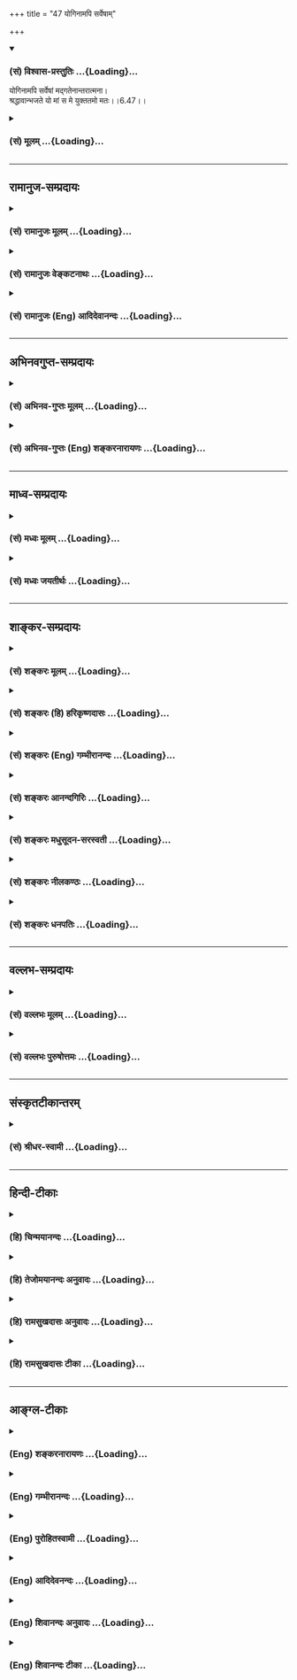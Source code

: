 +++
title = "47 योगिनामपि सर्वेषाम्"

+++
<div class="js_include" newlevelforh1="3" title="(सं) विश्वास-प्रस्तुतिः" unfilled url="/purANam/mahAbhAratam/06-bhIShma-parva/02-bhagavad-gItA-parva/saMskRtam/vishvAsa-prastutiH/06_Atma-saMyama-yogaH_a/47_yoginAmapi_sarveS.md">
<details open><summary><h3>(सं) विश्वास-प्रस्तुतिः ...{Loading}...</h3></summary>

योगिनामपि सर्वेषां मद्गतेनान्तरात्मना।  
श्रद्धावान्भजते यो मां स मे युक्ततमो मतः।।6.47।।
</details>
</div>
<div class="js_include collapsed" newlevelforh1="3" title="(सं) मूलम्" unfilled url="/purANam/mahAbhAratam/06-bhIShma-parva/02-bhagavad-gItA-parva/saMskRtam/mUlam/06_Atma-saMyama-yogaH_a/47_yoginAmapi_sarveS.md">
<details><summary><h3>(सं) मूलम् ...{Loading}...</h3></summary>

योगिनामपि सर्वेषां मद्गतेनान्तरात्मना।  
श्रद्धावान्भजते यो मां स मे युक्ततमो मतः।।6.47।।
</details>
</div>


_________________
## रामानुज-सम्प्रदायः
<div class="js_include collapsed" newlevelforh1="3" title="(सं) रामानुजः मूलम्" unfilled url="/purANam/mahAbhAratam/06-bhIShma-parva/02-bhagavad-gItA-parva/saMskRtam/rAmAnujaH/mUlam/06_Atma-saMyama-yogaH_a/47_yoginAmapi_sarveS.md">
<details><summary><h3>(सं) रामानुजः मूलम् ...{Loading}...</h3></summary>

।।6.47।। **योगिनाम्** इति पञ्चम्यर्थे षष्ठी। सर्वभूतस्थम् इत्यादिना
चतुर्विधायोगिनः प्रतिपादिताः तेषुअनन्तर्गतत्वाद् वक्ष्यमाणस्य योगिनः न
निर्धारणे षष्ठी संभवति।**अपि सर्वेषाम्** इति सर्वशब्दनिर्दिष्टाः
तपस्विप्रभृतयः तत्र अपि उक्तेन न्यायेन पञ्चम्यर्थो ग्रहीतव्यः योगिभ्यः
अपि सर्वेभ्यो वक्ष्यमाणो योगी युक्ततमः तदपेक्षया अवरत्वे
तपस्विप्रभृतीनां योगिनां च न कश्चिद् विशेष इत्यर्थः। मेर्वपेक्षया
सर्षपाणाम् इव यद्यपि सर्षपेषु अन्योन्यन्यूनाधिकभावो विद्यते तथापि
मेर्वपेक्षया अवरत्वनिर्देशः समानः। मत्प्रियत्वातिरेकेण
अनन्यसाधारणस्वभावतया **मद्गतेन अन्तरात्मना** मनसा
बाह्याभ्यन्तरसकलवृत्तिविशेषाश्रयभूतं मनो हि अन्तरात्मा
अत्यर्थमत्प्रियत्वेन मया विना स्वधारणालाभात् मद्गतेन मनसा
**श्रद्धावान्** अत्यर्थमत्प्रियत्वेन
क्षणमात्रवियोगासहतयामप्राप्तिप्रवृत्तौ त्वरावान् **यो मां भजतेमां
विचित्रानन्तभोग्यभोक्तृवर्गभोगोपकरणभोगस्थानपरिपूर्णनिखिलजगदुदयविभवलयलीलम्
अस्पृष्टाशेषदोषानवधिकातिशयज्ञानबलैश्वर्यवीर्यशक्तितेजःप्रभृत्यसंख्येयकल्याणगुणगणनिधिं
स्वाभिमतानुरूपैकरूपाचिन्त्यदिव्याद्भुतनित्यनिरवद्यनिरतिशयौज्ज्वल्यसौन्दर्यसौगन्ध्यसौकुमार्यलावण्ययौवनाद्यनन्तगुण
निधिदिव्यरूपं वाङ्मनसापरिच्छेद्यस्वरूपस्वभावम्
अपारकारुण्यसौशील्यवात्सल्यौदार्यैश्वर्यमहोदधिम्
अनालोचितविशेषाशेषलोकशरण्यं प्रणतार्तिहरम् आश्रितवात्सल्यैकजलधिम्
अखिलमनुजनयनविषयतां गतम् अजहत्स्वस्वभावं वसुदेवगृहे अवतीर्णम्
अनवधिकातिशयतेजसा निखिलं जगद् भासयन्तम् आत्मकान्त्या विश्वम् आप्यायन्तं
भजते सेवते उपासते इत्यर्थः।** स मे युक्ततमो मतः **स सर्वेभ्यः श्रेष्ठतम
इति सर्वं सर्वदा यथावस्थितं स्वत एव साक्षात्कुर्वन् अहं मन्ये।**

</details>
</div>
<div class="js_include collapsed" newlevelforh1="3" title="(सं) रामानुजः वेङ्कटनाथः" unfilled url="/purANam/mahAbhAratam/06-bhIShma-parva/02-bhagavad-gItA-parva/saMskRtam/rAmAnujaH/venkaTanAthaH/06_Atma-saMyama-yogaH_a/47_yoginAmapi_sarveS.md">
<details><summary><h3>(सं) रामानुजः वेङ्कटनाथः ...{Loading}...</h3></summary>

  
  
।।6.47।। एवं सर्वस्मादाधिक्ये जीवात्मयोगिनः प्रतिपादिते ततः परमपुरुषार्थो
नास्तीति श्रोता चरितार्थबुद्धिः स्यादिति शङ्कमानो भूमविद्यायामिव स्वयमेव
ततोऽप्यतिशयितपुरुषार्थसाधकं तदङ्गिनः स्वविषयभक्तियोगं मध्यमषट्केन
प्रतिपादयितुं स्वयमेव प्रस्तौतीत्याह तदेवमिति। उक्तैः
प्रमाणतकरुपपादितप्रकारेणेत्यर्थः। सङ्गत्यर्थं प्रथमषट्कस्य
मध्यमषट्कशेषत्वमाह परविद्याङ्गभूतमिति। तत्र प्रमाणद्योतनं
प्रजापतिवाक्योदितमिति। प्रागेवेदं प्रपञ्चितम्। एतेन
परिशुद्धप्रत्यगात्मदर्शनमात्रस्य परमयोगत्वादिकं
वदन्तोऽन्तिमयुगवेदान्तिप्रभृतयो निरस्ताः। परविद्यां परां विद्यामित्यर्थः।
अथ परा यया तदक्षरमधिगम्यते मुं.उ.1।1।5 इत्यादिवत्। यद्वा परमात्मनो
विद्यामित्यर्थः। प्रस्तौति प्रस्तावमात्रमिदं प्रपञ्चो ह्यनन्तरं
भविष्यतीति भावः।  
  
तपस्विभ्योऽधिकः 6।46 इत्यादिप्रकरणादत्रापियोगिभ्यः इत्यर्थोऽभिप्रेत इति
मन्वान आह योगिनामिति। पञ्चम्यर्थे षष्ठीति सम्बन्धसामान्यषष्ठ्याः
सम्बन्धविशेषे विवक्षावशात्पर्यवसानमिति भावः। नन्वेवं किमर्थं
परिक्लिश्यते निर्धारणे षष्ठ्यत्र सम्भवति। तथाहि प्रागुक्तेषु चतुर्षु
योगेषुसर्वभूतस्थितं यो मां भजत्येकत्वमास्थितः 6।31 इति योगी कश्चिदुक्तः
अत्रापिश्रद्धावान् भजते यो माम् इति स एव प्रत्यभिज्ञायते
अतस्तन्निर्धारणेनयुक्ततमः इति प्रशंसाऽत्र क्रियते। युक्ततमः इत्यत्र
प्रत्ययश्च निर्धारणार्थत्वसूचकः तस्मान्नासौ पञ्चम्यर्थे षष्ठीति तत्राह
सर्वभूतस्थमिति। एतेन पूर्वश्लोकेयोगी इत्येकवचननिर्देशेऽप्यत्र बहुवचनेन
नानुवादस्य विषयोऽपि दर्शितः ततः किमित्यत्राह तेष्विति। अयमभिप्रायः
परमात्मोपासको हि योगी मध्यमषट्केन वक्ष्यते तस्य च प्रस्तावोऽत्र क्रियते
नचासौ प्रागुक्तःसर्वभूतस्थितं यो माम् 6।31 इत्यादेश्च
साम्यानुसन्धानविषयत्वं प्रागेव प्रतिपादितं ततो न तस्यात्र प्रत्यभिज्ञा
किञ्चआत्मौपम्येन 6।32 इति श्लोकेसर्वभूतस्थितम् इत्याद्युक्तयोगिनोऽपि
परतरो योगी प्रागुक्तः ततश्चसर्वभूतस्थितम् इत्यादिनोक्तयोगिनोऽत्र
सर्वस्मादाधिक्यप्रतिपादने पूर्वेण विरोधः स्यात् अतोऽस्य
योगिनस्तेष्वन्यतमत्वायोगान्न निर्धारणे षष्ठीयम्
तदिदमुक्तंतेष्वनन्तर्गतत्वादिति। ननु पूर्वोक्तान्वक्ष्यमाणं च योगिनं
सामान्येन संगृह्य तेष्वन्यतमस्य वक्ष्यमाणस्य निर्धारणं किं न स्यात् मैवं
प्रतिपन्नेषु केषुचित्प्रतिपन्न एव हि कश्चिन्निर्धार्यः
अन्यथाऽतिशयविधानार्थमनुवादायोगात्। नच वक्ष्यमाणो योगीश्रोतुरर्जुनस्य इतः
पूर्वं प्रतिपन्नः इदमपिवक्ष्यमाणस्येतिपदेन सूचितम्। अतः प्रागुक्तेभ्यो
योगिभ्योऽधिकस्य वक्ष्यमाणस्य योगिनः प्रस्ताव एवायं भवितुमर्हति ततश्च
पञ्चम्यर्थत्वे विवक्षणीये न निर्धारणे षष्ठी सम्भवतीतियोगिनामपि सर्वेषाम्
इति सामानाधिकरण्येन योजनायामपिशब्दस्य मन्दप्रयोजनत्वं स्यात् योगिनां हि
प्रशंसा तदा सूचिता स्यात् सा च प्रागेव प्रतिपन्नत्वादत्र न सूचनमपेक्षते।
समुद्रादपि विपुलोऽयमित्यादिव्यवहारेष्विव विपरीतप्रतीतिश्च स्यात्
अपिशब्दस्य समुच्चयार्थत्वं प्रसिद्धिप्रकर्षवदत्रापि
सम्भवदपरित्याज्यम्योगिनामपि इत्यनेनैव गतार्थत्वेन
सर्वशब्दश्चनात्यन्तापेक्षितः यदि चापेः समुच्चयार्थत्वं सर्वशब्दस्य च
समुच्चेतव्यार्थान्तरपरत्वं सम्भवति अतस्तदेवोपादातुमुचितम्। सम्भवन्ति
चात्र सर्वशब्दार्थतया तपस्विप्रभृतयः प्रसक्ताः ते च न योगिशब्देन
संगृहीताः मुख्ये सम्भवति च तेन तल्लक्षणा न युक्ता। योगिभ्यो न्यूनानामपि
तेषामुपादानं दृष्टान्तार्थतयाऽत्यन्तोचितमेव। योगिनां तपस्विप्रभृतीनां च
समुच्चयोऽवरत्वसाम्यप्रतिपादनौपयिकत्वादत्यन्तापेक्षितः।
तदेतत्सर्वमभिप्रयन्नाह अपि सर्वेषामिति। उक्तेन न्यायेनेति।
प्रकरणवशात्तेष्वनन्तर्गतत्वादन्तर्भावयितुमशक्यत्वाच्चेति
भावः। तपस्व्यादिसङ्ग्रहाभिप्रायं वक्तुं फलितमन्वयमाह योगिभ्य इति। युक्ततम
इति अधिक इत्यर्थः। यद्वा योगिनां तपस्विप्रभृतीनां च
यथास्वमुपाययुक्तत्वात्तेभ्यः सर्वेभ्योऽयमतिशयितोपाययुक्त इत्यर्थः। अथवा
योग्यतम इत्यर्थः। एतदखिलमभिप्रेत्यश्रेष्ठतमः इति वक्ष्यति। योगिभ्योऽपि
न्यूनतमास्तपस्विप्रभृतयः किमर्थमत्र संगृह्यन्त इत्यत्र दृष्टान्तार्थतां
विशदयतितदपेक्षयेति। लौकिकोदाहरणेन द्रढयतिमेर्वपेक्षयेति। नन्ववरत्वे न
कश्चिद्विशेष इत्ययुक्तम् तथासति तपस्विप्रभृतीनां योगिनां
चात्यन्तसमत्वप्रसङ्गात् अस्ति च विशेषो मेर्वपेक्षयापि सर्षपाणां मात्रया
न्यूनाधिकभावेनावरत्वावरतरत्वरूपः तत्राह यद्यपीति। नेदानीं मिथस्तारतम्यं
निषिध्यते किन्तु मिथस्तारतम्यवतामप्यत्यन्तातिशयितापेक्षया
न्यूनत्वमात्रमविशिष्टं तावतैव चावरत्वव्यवहारोऽप्यविशिष्टो जायत इति
भावः।  
  
मत्प्रियत्वातिरेकेणेति अहं प्रियः प्रीतिविषयो यस्य स मत्प्रियः तस्य
भावस्तत्त्वं भक्त्यतिरेकेणेत्यर्थः। अनन्यसाधारणस्वभावतयेति
स्वाभिमतभोग्यमेव हि धारकमिति भावः। बाह्येन्द्रियशरीराद्यपेक्षयाऽत्र
मनसोऽन्तरात्मशब्दवाच्यत्वम्। भक्तिकाष्ठादशायां
श्रद्धाशब्दस्येच्छादिमात्रविषयत्वमनुचितम् अत
इच्छाकार्यत्वराविषयतामिच्छायाश्च त्वराहेतुं तीव्रदशापत्तिं दर्शयति
अत्यर्थेत्यादिना। भजनीयतया निर्दिष्टस्य श्रुतिस्मृत्यादिशतैः
वक्ष्यमाणषट्कद्वयेन चोक्तानुपासनोपयुक्ताकारान्मामित्यनेन विवक्षितान्
दर्शयतिविचित्रेत्यादिना आप्याययन्तमित्यन्तेन।
तत्रापिवाङ्मनसापरिच्छेद्यस्वरूपस्वभावम् इत्यन्तानि विशेषणानि
परत्वौपयिकानि। ततः पराणि तु सौलभ्यौपयिकानीति विवेकः। तदुभयाभिधानं च
अतिसुलभस्य तृणादेः अतिदुर्लभस्य मेर्वादेश्चान्यतरवैकल्येनानुपादेयत्वात्।
कारणवाक्यस्थानां
सद्ब्रह्मात्मादिसामान्यशब्दानामनन्यथासिद्धविशेषोपस्थापकनारायणपदार्थपर्यवसानमभिप्रयन्जन्माद्यस्य
यतः ब्र.सू.1।1।2 इति सूत्रनिरूपितार्थेन यतो वा इमानि तै.उ.3।1
इत्यादिवाक्येन प्रतिपादितं जिज्ञास्यस्य ब्रह्मणो लक्षणं
दर्शयित्यमाणजगत्कारणत्ववैश्वरूप्यादिवैभवे धनञ्जयसारथौ दर्शयति
विचित्रेति। कारणत्वमुखेन लीलाविभूतियोगः प्रतिपादितः अथ
कारणत्वशङ्कितदोषवत्त्वगुणवैकल्यशङ्कानिवृत्त्यर्थं
शोधकवाक्यादिसिद्धमुभयलिङ्गत्वं दर्शयति
अस्पृष्टेति। अस्पृष्टाशेषदोषेत्यस्य गुणविशेषणत्वे दोषसामानाधिकरण्याभावो
विवक्षितः गुणिविशेषणत्वे दोषात्यन्ताभावः।  
  
अथ शुभाश्रयाप्राकृतविग्रहविशिष्टत्वप्रतिपादनमुखेन
दिव्याभरणायुधमहिषीपरिजनस्थानादियोगमुपलक्षयन् नित्यविभूतियोगं सूचयति
स्वाभिमतेति। एवमुभयविभूतियोगादुभयलिङ्गत्वाच्च फलितं केवलपरत्वे
वाङ्मनसापरिच्छेद्यतयोपासनायोग्यत्वमपि सूचयितुं परत्वातिशयमाह वाङ्मनसेति।
स्वरूपमीश्वरत्वादिकम् आनन्दत्वादिकं वा। स्वभावस्तु निरूपितस्वरूपविशेषका
धर्माः। उक्तं परत्वमेव स्वरूपम् वक्ष्यमाणं सौलभ्यं तु स्वभाव इत्येके।
अवतारसौलभ्यहेतूनाह अपारेत्यादिना। प्रत्येकमेषां महोदधिंस्त्रियो
वैश्यास्तथा शूद्राः 9।32सकृदेव प्रपन्नाय तवास्मीति च याचते। अभयं
सर्वभूतेभ्यो ददाम्येतद्ब्रह्मतं मम वा.रा.6।18।33सर्वलोकशरण्याय
वा.रा.6।17।17यदि वा रावणः स्वयम् वा.रा.6।18।34 इत्यादिभिः सिद्धं दर्शयति
अनालोचितेति। विशेषाः जातिगुणवृत्तविद्यादिरूपाः। उक्ताः कारुण्यादिगुणाः
एवंविधशरण्यत्वे हेतवः। शरण्यशब्देनाभिगमनीयत्वमुक्तम्
तत्फलभूतविरोधिनिरसनशीलतामाह प्रणतार्तिहरमिति। सर्वसाधारणतया गुणान्तरैः
सह निर्दिष्टमपि वात्सल्यगुणं भूयोऽपि विशेषसम्बन्धानुसन्धानाय
विशेषतोऽवतारेषु कार्यकरत्वज्ञापनाय सापराधानामभीतये ज्ञानादिरहितदशायामपि
स्वयमेव रक्षक इति प्रदर्शनाय तत्प्रतिबन्धकभूतपरमात्मवैमुख्यनिवृत्तिये च
पृथगनुसन्धत्तेआश्रितवात्सल्यैकजलधिमिति। उक्तकारुण्यादिगुणगणफलितं
प्रकृतावतारस्यावतारान्तराद्वैलक्षण्यमाह अखिलेति। अजोऽपि सन्नव्ययात्मा 4।6
इत्यादिना पूर्वोक्तं स्मारयतिअजहदिति। अवतारविशेषमाश्रितो हि
मामित्याहेत्यभिप्रायेणाह वसुदेवेति।
तेजःकान्तिरूपावतारविग्रहगुणविशेषाभ्यां अवतारदशायामेव
परत्वसौलभ्यव्यञ्जकाभ्यां उपासकचित्ताकर्षणमभिप्रेत्याहअनवधिकेति। अत्रापि
भास्वरत्वं तेजः तत एवानभिभवनीयत्वमपि सिद्धम्। कान्तिस्तु रामणीयकं
लावण्यापरपर्यायचन्द्रिकाकल्पा प्रभा वा। अतएव हिआप्याययन्तमित्यक्तम्।
एतेनविश्वमाप्याययन् कान्त्या सा.सं.2।70 स्मारितम्। भजते इत्यस्य
विवक्षितं वक्तुं धातुपाठपठितमर्थं तावत् दर्शयतिसेवत इति। सेवा
भक्तिरुपास्तिः इति नैघण्टुकप्रसिद्धिमाश्रित्य विवक्षिते श्रुतिप्रसिद्धे
स्थापयतिउपास्त इत्यर्थ इति। योगिनामपि सर्वेषाम् इत्युक्तं वर्गद्वयं
सङ्कलय्य सर्वेभ्य इत्युक्तम्। मे मतः इत्यत्रास्मच्छब्दाभिप्रेतमाह
सर्वमित्यादिना। अत्रापियो वेत्ति युगपत् न्या.तं. इत्यादिकमनुसंहितम्। इति
कवितार्किकसिंहस्य सर्वतन्त्रस्वतन्त्रस्य श्रीमद्वेङ्कटनाथस्य
वेदान्ताचार्यस्य कृतिषु भगवद्रामानुजविरचितश्रीमद्गीताभाष्यटीकायां
तात्पर्यचन्द्रिकायां षष्ठोऽध्यायः।।6।।

</details>
</div>
<div class="js_include collapsed" newlevelforh1="3" title="(सं) रामानुजः (Eng) आदिदेवानन्दः" unfilled url="/purANam/mahAbhAratam/06-bhIShma-parva/02-bhagavad-gItA-parva/saMskRtam/rAmAnujaH/english/AdidevAnandaH/06_Atma-saMyama-yogaH_a/47_yoginAmapi_sarveS.md">
<details><summary><h3>(सं) रामानुजः (Eng) आदिदेवानन्दः ...{Loading}...</h3></summary>

6.47 'Yoginam', which is the genitive case, has to be taken in the sense
of the ablative. In the verses beginning with, 'He sees the self as
abiding in all beings' (6.29), Yogins at four degrees of attainment have
been mentioned. Since the Yogin who is now mentioned in this passage
cannot be included in the four types mentioned earlier, the genitive
case specifying one out of many will be inappropriate here. In 'api
sarvesam,' those who practise austerities etc., are referred to by the
word 'sarva' (all). According to the principle set forth, here also the
case ending has to be taken as ablative. The meaning therefore is that
the Yogin who is now referred to, is the most integrated compared with
those mentioned earlier and all other types. Compared to this Yogin, the
differences in point of superiority and inferiority among the other
Yogins such as the performers of austerities etc., are of no
significance like mustard-seeds compared to Mount Meru. Even though
there exists smallness and bigness in relation to one another among
mustard-seeds, still when compared to Meru, such distinctions among them
have no significance, as they are all small compared to Meru. I consider
him the most integrated who, with his innermost self, has his mind fixed
on Me, on account of My being the only object of his overflowing love
and also on account of his having a nature which cannot be supported by
anything other than Myself; who has 'faith,' i.e., who strives rapidly
to attain Me because of his being unable to bear a moment's separation
from Me on account of My being very dear to him; and who 'worships Me,'
i.e., serves Me with devotion and meditates on Me - Me whose sportive
delight brings about the origination, sustentation and dissolution of
the entire cosmos filled with multifarious and innumerable objects of
enjoyment, enjoyers, means and places of enjoyment; who is untouched by
any evil without exception; whose divine figure is the treasue-house of
innumerable multitudes of auspicious, unlimited and unsurpassed
attributes such as knowledge, power, lordship, energy, potency and
splendour; whose divine figure is the treasure-house of infinite,
unsurpassed attributes agreeable and highly worthy, such as radiance,
beauty, fragrance, tenderness, pervading sweetness and youthfulness
which are uniform, inconceivable and divine, wondrous, eternal and
flawless; whose essential nature and alities transcend all thought and
words; who is the great ocean of compassion, condescension, paternal
love and beauty; who is the impartial refuge of all beings without
exception and without considerations of any difference; who is the
reliever of the distress of supplicants; who is the great, unfathomable
ocean of affection for supplicants; who has become visible to the eyes
of all men without abandoning His essential nature; who has incarnated
in the house of Vasudeva; who has made the entire would illumined with
His limitless and excellent glory; and who has satisfied the entire
universe with the impeccable glory of beauty. The idea is that I, who by
Myself alone see all things directly as they are, look upon him, the
last mentioned type of Yogi here, as superior to all other types
mentioned earlier.

</details>
</div>


_________________
## अभिनवगुप्त-सम्प्रदायः
<div class="js_include collapsed" newlevelforh1="3" title="(सं) अभिनव-गुप्तः मूलम्" unfilled url="/purANam/mahAbhAratam/06-bhIShma-parva/02-bhagavad-gItA-parva/saMskRtam/abhinava-guptaH/mUlam/06_Atma-saMyama-yogaH_a/47_yoginAmapi_sarveS.md">
<details><summary><h3>(सं) अभिनव-गुप्तः मूलम् ...{Loading}...</h3></summary>

।।6.47।। न च निरीश्वरं कष्टयोगमात्रं संसिद्धिदं इति उच्यते योगिनामपीति।
सर्वयोगिमध्ये य एवं मामन्तःकरणे निवेश्य भक्तिश्रद्धातत्परो
गुरुचरणसेवालब्धसंप्रदायक्रमेण मामेव नान्यत् +++(N नान्यम्)+++ भजते विमृशति +++(SN
omit विमृशति K substitutes विमृश्यते)+++ स मे युक्ततमः परमेश्वरसमाविष्टः +++(S
omits परमेश्वरसमाविष्टः)+++। इति सेश्वरस्य ज्ञानस्य सर्वप्राधान्यमुक्तम्
इति।

</details>
</div>
<div class="js_include collapsed" newlevelforh1="3" title="(सं) अभिनव-गुप्तः (Eng) शङ्करनारायणः" unfilled url="/purANam/mahAbhAratam/06-bhIShma-parva/02-bhagavad-gItA-parva/saMskRtam/abhinava-guptaH/english/shankaranArAyaNaH/06_Atma-saMyama-yogaH_a/47_yoginAmapi_sarveS.md">
<details><summary><h3>(सं) अभिनव-गुप्तः (Eng) शङ्करनारायणः ...{Loading}...</h3></summary>

6.47 Yoginam etc. He, who establishes Me in his internal organ; who is
totally addicted to devotion and faith and who serves i.e., internally
experiences Me alone, and not anything else, following the method of
tradition, learnt by rendering service to the revered teachers-he alone
among all the Yogins, is the best master of the Yoga i.e., one who is
fully absorbed in the Supreme Lord. Thus the superiority of the Yoga
with Godly knowledge over all \[other means\] has been explained.

</details>
</div>


_________________
## माध्व-सम्प्रदायः
<div class="js_include collapsed" newlevelforh1="3" title="(सं) मध्वः मूलम्" unfilled url="/purANam/mahAbhAratam/06-bhIShma-parva/02-bhagavad-gItA-parva/saMskRtam/madhvaH/mUlam/06_Atma-saMyama-yogaH_a/47_yoginAmapi_sarveS.md">
<details><summary><h3>(सं) मध्वः मूलम् ...{Loading}...</h3></summary>

।।6.47।। Sri Madhvacharya did not comment on this sloka.

</details>
</div>
<div class="js_include collapsed" newlevelforh1="3" title="(सं) मध्वः जयतीर्थः" unfilled url="/purANam/mahAbhAratam/06-bhIShma-parva/02-bhagavad-gItA-parva/saMskRtam/madhvaH/jayatIrthaH/06_Atma-saMyama-yogaH_a/47_yoginAmapi_sarveS.md">
<details><summary><h3>(सं) मध्वः जयतीर्थः ...{Loading}...</h3></summary>

।।6.47।। Sri Jayatirtha did not comment on this sloka.  
  

</details>
</div>


_________________
## शाङ्कर-सम्प्रदायः
<div class="js_include collapsed" newlevelforh1="3" title="(सं) शङ्करः मूलम्" unfilled url="/purANam/mahAbhAratam/06-bhIShma-parva/02-bhagavad-gItA-parva/saMskRtam/shankaraH/mUlam/06_Atma-saMyama-yogaH_a/47_yoginAmapi_sarveS.md">
<details><summary><h3>(सं) शङ्करः मूलम् ...{Loading}...</h3></summary>

।।6.47।। **योगिनामपि सर्वेषां** रुद्रादित्यादिध्यानपराणां मध्ये
**मद्गतेन** मयि वासुदेवे समाहितेन **अन्तरात्मना** अन्तःकरणेन
**श्रद्धावान्** श्रद्दधानः सन् **भजते** सेवते **यो माम् स मे** मम
**युक्ततमः** अतिशयेन युक्तः **मतः** अभिप्रेतः इति।।  
  
इति श्रीमत्परमहंसपरिव्राजकाचार्यस्य श्रीगोविन्दभगवत्पूज्यपाद  
  
शिष्यस्य श्रीमच्छंकरभगवतः कृतौ श्रीमद्भगवद्गीताभाष्येषष्ठोऽध्यायः।।  
  

</details>
</div>
<div class="js_include collapsed" newlevelforh1="3" title="(सं) शङ्करः (हि) हरिकृष्णदासः" unfilled url="/purANam/mahAbhAratam/06-bhIShma-parva/02-bhagavad-gItA-parva/saMskRtam/shankaraH/hindI/harikRShNadAsaH/06_Atma-saMyama-yogaH_a/47_yoginAmapi_sarveS.md">
<details><summary><h3>(सं) शङ्करः (हि) हरिकृष्णदासः ...{Loading}...</h3></summary>

।।6.47।। रुद्र आदित्य आदि देवोंके ध्यानमें लगे हुए समस्त योगियोंसे भी जो
योगी श्रद्धायुक्त हुआ मुझ वासुदेवमें अच्छी प्रकार स्थित किये हुए
अन्तःकरणसे मुझे ही भजता है उसे मैं युक्ततम अर्थात् अतिशय श्रेष्ठ योगी
मानता हूँ।

</details>
</div>
<div class="js_include collapsed" newlevelforh1="3" title="(सं) शङ्करः (Eng) गम्भीरानन्दः" unfilled url="/purANam/mahAbhAratam/06-bhIShma-parva/02-bhagavad-gItA-parva/saMskRtam/shankaraH/english/gambhIrAnandaH/06_Atma-saMyama-yogaH_a/47_yoginAmapi_sarveS.md">
<details><summary><h3>(सं) शङ्करः (Eng) गम्भीरानन्दः ...{Loading}...</h3></summary>

6.47 Api, even; sarvesam yoginam, among all the yogis, among those who
are immersed in meditation on Rudra, Aditya, and others; yah, he who;
bhajate, adores; mam, Me; antaratmana,with his mind; madgatena, fixed on
Me, concentrated on Me who am Vasudeva; and sraddhavan, with faith,
becoming filled with faith; sah, he; is matah, considered; me, by Me; to
be yukta-tamah, the best of the yogis, engaged in Yoga most intensely.
\[It has been shown thus far that Karma-yoga has monasticism as its
ultimate culmination. And in the course of expounding Dhyana-yoga
together with its ausxiliaries, and instructing about the means to
control the mind, the Lord rules out the possibility of absolute ruin
for a person fallen from Yoga. He has also stated that steadfastness in
Knowledge is for a man who knows the meaning of the word tvam (thou) (in
'Thou are That'). All these instructions amount to declaring that
Liberation comes from the knowledge of the great Upanisadic saying,
'Thou art That.'\]

</details>
</div>
<div class="js_include collapsed" newlevelforh1="3" title="(सं) शङ्करः आनन्दगिरिः" unfilled url="/purANam/mahAbhAratam/06-bhIShma-parva/02-bhagavad-gItA-parva/saMskRtam/shankaraH/AnandagiriH/06_Atma-saMyama-yogaH_a/47_yoginAmapi_sarveS.md">
<details><summary><h3>(सं) शङ्करः आनन्दगिरिः ...{Loading}...</h3></summary>

।।6.47।। नन्वादित्यो विराडात्मा सूत्रं कारणमक्षरमित्येतेषामुपासका भूयांसो
योगिनो गम्यन्ते तेषां कतमः श्रेयानिष्यते तत्राह **योगिनामिति।** यो
भगवन्तं सगुणं निर्गुणं वा यथोक्तेन चेतसा श्रद्दधानः सन्ननवरतमनुसंधत्ते स
युक्तानां मध्येऽतिशयेन युक्तः श्रेयानीश्वरस्याभिप्रेतो नहि
तदीयोऽभिप्रायोऽन्यथा भवितुमर्हतीत्यर्थः। तदनेनाध्यायेन कर्मयोगस्य
संन्यासहेतोर्मर्यादां दर्शयता साङ्गं च योगं विवृण्वता
मनोनिग्रहोपायोपदेशेन योगभ्रष्टस्यात्यन्तिकनाशशङ्कावकाशं शिथिलयता
त्वंपदार्थाभिज्ञस्य ज्ञाननिष्ठत्वोक्त्या वाक्यार्थज्ञानान्मुक्तिरिति
साधितम्। इत्यानन्दगिरिकृतगीताभाष्यटीकायां षष्ठोऽध्यायः।।6।।  
  

</details>
</div>
<div class="js_include collapsed" newlevelforh1="3" title="(सं) शङ्करः मधुसूदन-सरस्वती" unfilled url="/purANam/mahAbhAratam/06-bhIShma-parva/02-bhagavad-gItA-parva/saMskRtam/shankaraH/madhusUdana-sarasvatI/06_Atma-saMyama-yogaH_a/47_yoginAmapi_sarveS.md">
<details><summary><h3>(सं) शङ्करः मधुसूदन-सरस्वती ...{Loading}...</h3></summary>

।।6.47।। इदानीं सर्वयोगिश्रेष्ठं योगिनं वदन्नध्यायमुपसंहरति योगिनां
वसुरुद्रादित्यादिक्षुद्रदेवताभक्तानां सर्वेषामपि मध्ये मयि भगवति
वासुदेवे पुण्यपरिपाकविशेषाद्गतेन प्रीतिवशान्निविष्टेन
मद्गतेनान्तरात्मनान्तःकरणेन प्राग्भवीयसंस्कारपाटवात्साधुसङ्गाच्च मद्भजन
एव श्रद्धावानतिशयेन श्रद्दधानः सन् भजते सेवते सततं चिन्तयति यो मां
नारायणमीश्वरेश्वरं सगुणं निर्गुणं वा
मनुष्योऽयमीश्वरान्तरसाधारणोऽयमित्यादिभ्रमं हित्वा स एव मद्भक्तो योगी
युक्ततमः सर्वेभ्यः समाहितचित्तेभ्यो युक्तेभ्यः श्रेष्ठो मे मम
परमेश्वरस्य सर्वज्ञस्य मतो निश्चितः। समानेऽपि योगाभ्यासक्लेशे
समानेऽपिभजनायासे मद्भक्तिशून्येभ्यो मद्भक्तस्यैव श्रेष्ठत्वात्त्वं
मद्भक्तः परमो युक्ततमोऽनायासेन भवितुं शक्ष्यसीति भावः। तदनेनाध्यायेन
कर्मयोगस्य बुद्धिशुद्धिहेतोर्मर्यादां दर्शयता ततश्च
कृतसर्वकर्मसंन्यासस्य साङ्गं योगं विवृण्वता मनोनिग्रहोपायं
चाक्षेपनिरासपूर्वकमुपदिशता योगभ्रष्टस्य पुरुषार्थशून्यताशङ्कां च
शिथिलयता कर्मकाण्डं त्वंपदार्थनिरूपणं च समापितम्। अतःपरं श्रद्धावान्भजते
यो मामिति सूत्रितं भक्तियोगं भजनीयं च भगवन्तं वासुदेवं तत्पदार्थं
निरूपयितुमग्रिममध्यायषट्कमारभ्यत इति शिवम्।  
  

</details>
</div>
<div class="js_include collapsed" newlevelforh1="3" title="(सं) शङ्करः नीलकण्ठः" unfilled url="/purANam/mahAbhAratam/06-bhIShma-parva/02-bhagavad-gItA-parva/saMskRtam/shankaraH/nIlakaNThaH/06_Atma-saMyama-yogaH_a/47_yoginAmapi_sarveS.md">
<details><summary><h3>(सं) शङ्करः नीलकण्ठः ...{Loading}...</h3></summary>

।।6.47।। समाप्तः कर्मप्रधानस्त्वंपदार्थविवेकः। अतःपरमुपासनाप्राधान्येन
तत्पदार्थं निरूपयितुकामस्तदुपासनां महाफलत्वेन स्तौति **योगिनामिति।**
दैवमेवापरे यज्ञमित्यादिना चतुर्थाध्यायप्रोक्ता द्वादशयोगास्तद्वतां
योगिनां सर्वेषां मध्ये यो मद्गतेन मयि वासुदेवे समर्पितेनान्तरात्मना
चित्तेन श्रद्धावान्सन् मां भजते स मे मम युक्ततमोऽतिशयेन युक्तः श्लाघ्यो
मतोऽभिप्रेतः। तस्मान्मद्भक्तो भवेति भावः।

</details>
</div>
<div class="js_include collapsed" newlevelforh1="3" title="(सं) शङ्करः धनपतिः" unfilled url="/purANam/mahAbhAratam/06-bhIShma-parva/02-bhagavad-gItA-parva/saMskRtam/shankaraH/dhanapatiH/06_Atma-saMyama-yogaH_a/47_yoginAmapi_sarveS.md">
<details><summary><h3>(सं) शङ्करः धनपतिः ...{Loading}...</h3></summary>

।।6.47।। योगिनामन्यदेवताध्यानयुक्तानामपि सर्वेषां मध्ये मद्गतेन मयि
वासुदेवे समाहितेनान्तरात्मनान्तःकरणेन श्रद्धावान्वासुदेवान्न परं
किंचिदिति श्रद्दधानः सन् यो मां भजते सेवते स मेऽतिशयेन यक्तो युक्ततमः
सर्वोत्तमो ध्यानयोगी मतोऽभिप्रेतः। अतस्त्वमेतादृशो ध्यानयोगी भवेत्याशयः।
तदनेने षष्ठाध्यायेन कर्मयोगस्य संन्यासहेतोर्मर्यादारुपं साङ्ग ध्यानयोगं
मनोनिग्रहोपायं योगभ्रष्टस्य दुर्गत्यभावेन सुगत्या मोक्षाप्तिं
वासुदेवभजनस्य श्रैष्ठ्यं च दर्शयताऽनेन साधनेन शुद्धत्वंपदार्थोभिज्ञस्य
वाक्यार्थज्ञानान्मोक्ष िति प्रसाधितम्।। ईशाराधनतत्परेण मनसा
कर्मादिसंतन्वता कर्तृत्वादिविवर्जितेन निगमैर्लब्धा विशुद्धात्मता।
येनाप्तं परमैकतां सुखधनां स्वं नौमि तं शाश्वतं प्रत्यञ्चं परमार्थतो
भ्रमवशाज्जीवं स्वरुपाच्च्युतम्। इति
श्रीपरमहंसपरिव्राजकाचार्यश्रीबालस्वामिश्रीपादशिष्यदत्तवंशावतंसरामकुमारसुनुधनपतिविदुषा
विरचितायां श्रीगीताभाष्योत्कर्षदीपिकायां षष्ठोऽध्यायः समाप्तः।।6।।  
  

</details>
</div>


_________________
## वल्लभ-सम्प्रदायः
<div class="js_include collapsed" newlevelforh1="3" title="(सं) वल्लभः मूलम्" unfilled url="/purANam/mahAbhAratam/06-bhIShma-parva/02-bhagavad-gItA-parva/saMskRtam/vallabhaH/mUlam/06_Atma-saMyama-yogaH_a/47_yoginAmapi_sarveS.md">
<details><summary><h3>(सं) वल्लभः मूलम् ...{Loading}...</h3></summary>

।।6.47।। योगिनामपि सर्वेषां मध्ये मत्पुष्टिभक्तिपरायणः श्रेष्ठः।
यन्निरुद्धं मय्येव चित्तं फलादौ च समं योगेऽपेक्षितं युक्तं
तथाभूतेनान्तरात्मा श्रद्धावान्
श्रीमदाचार्यवर्योपदेशवाक्येष्वास्तिक्यबुद्धिमान् सन् मां वासुदेवं भजते
सेवते यः स मे युक्ततमो मतः। अतो योगफलितशरणभक्तिमान् भवेति गूढाभिसन्धिः।
अतएवोक्तमाचार्यरत्नैः साङ्ख्ययोगौ निरूप्यादौ मोहमुत्सार्य फाल्गुने।
भक्तिपीयूषपातारं कृतवानिति संग्रहः। उक्तमध्यायषट्केऽपि स्वधर्मकरणं मतम्।
विवेकेन च धैर्येण साङ्ख्ये योगे च भक्तितः। सूत्रवदिदमुक्तम्।  
  

</details>
</div>
<div class="js_include collapsed" newlevelforh1="3" title="(सं) वल्लभः पुरुषोत्तमः" unfilled url="/purANam/mahAbhAratam/06-bhIShma-parva/02-bhagavad-gItA-parva/saMskRtam/vallabhaH/puruShottamaH/06_Atma-saMyama-yogaH_a/47_yoginAmapi_sarveS.md">
<details><summary><h3>(सं) वल्लभः पुरुषोत्तमः ...{Loading}...</h3></summary>

  
  
।।6.47।। योगिनोऽपि बहुविधा इति तन्मध्ये दास्यधर्मेण भजनवानुत्तम इत्याह
योगिनामपीति। सर्वेषामपि योगिनां मध्ये योगिनस्त्रिविधाः योगाभ्यासेन
भगवद्ध्याननिष्ठाः भक्तियोगेन साधनसेवनपराः रसात्मकस्वसंयोगभावनिष्ठाः
तन्मध्ये मद्गतेन अन्तरात्मना भावात्मकस्वरूपेण मम
स्वशक्तिसंयोगेच्छारूपयोगेन मदर्थं श्रद्धावान् प्रेमयुक्तो यो मां भजते स
मे मम युक्ततमः अत्यन्तं युक्तः प्रियो मतोऽभिमत इत्यर्थः। अतस्तथाभावेन
त्वं योगी भवेति भावः।  
  
दास्यात्मकस्वयोगेन भक्तिमार्गभ्रमं हि यः। नाशयामास पार्थस्य स मे कृष्णः
प्रसीदतु**।।1।।**

</details>
</div>


_________________
## संस्कृतटीकान्तरम्
<div class="js_include collapsed" newlevelforh1="3" title="(सं) श्रीधर-स्वामी" unfilled url="/purANam/mahAbhAratam/06-bhIShma-parva/02-bhagavad-gItA-parva/saMskRtam/shrIdhara-svAmI/06_Atma-saMyama-yogaH_a/47_yoginAmapi_sarveS.md">
<details><summary><h3>(सं) श्रीधर-स्वामी ...{Loading}...</h3></summary>

।।6.47।। योगिनामपि यमनियमादिपराणां मध्ये मद्भक्तः श्रेष्ठ इत्याह
**योगिनामिति।** मद्गतेन मय्यासक्तेनान्तरात्मना मनसा यो मां परमेश्वरं
वासुदेवं श्रद्धायुक्तः सन्भजते स योगयुक्तेषु श्रेष्ठो मम संमतः। अतो
मद्भक्तो भवेति भावः।

</details>
</div>


_________________
## हिन्दी-टीकाः
<div class="js_include collapsed" newlevelforh1="3" title="(हि) चिन्मयानन्दः" unfilled url="/purANam/mahAbhAratam/06-bhIShma-parva/02-bhagavad-gItA-parva/hindI/chinmayAnandaH/06_Atma-saMyama-yogaH_a/47_yoginAmapi_sarveS.md">
<details><summary><h3>(हि) चिन्मयानन्दः ...{Loading}...</h3></summary>

।।6.47।। पूर्व श्लोक में आध्यात्मिक साधनाओं का तुलनात्मक मूल्यांकन करके
ध्यानयोग को सर्वश्रेष्ठ सिद्ध किया गया है। अब इस श्लोक में समस्त योगियों
में भी सर्वश्रेष्ठ योगी कौन है इसे स्पष्ट किया गया है। ध्यानाभ्यास की
प्रारम्भिक अवस्था में साधक को प्रयत्नपूर्वक ध्येय विषयक वृत्ति बनाये
रखनी पड़ती है और मन को बारम्बार विजातीय वृत्ति से परावृत्त करना पड़ता
है। स्वाभाविक ही है कि प्रारम्भ में ध्यान प्रयत्नपूर्वक ही होगा सहज
नहीं। ध्येय (ध्यान का विषय) के स्वरूप तथा मन को स्थिर करने की विधि के
आधार पर ध्यान साधना का विभिन्न प्रकार से वर्गीकरण किया जा सकता है। इस
दृष्टि से हमारी परम्परा में प्रतीकोपासना ईश्वर के सगुण साकार रूप का
ध्यान गुरु की उपासना कुण्डलिनी पर ध्यान अथवा मन्त्र के जपरूप ध्यान आदि
का उपदेश दिया गया है। इसी आधार पर कहा जाता है कि योगी भी अनेक प्रकार के
होते हैं। यहाँ भगवान् स्पष्ट करते हैं कि उपर्युक्त योगियों में श्रेष्ठ
और सफल योगी कौन है। जो श्रद्धावान् योगी मुझ से एकरूप हो गया है तथा मुझे
भजता है वह युक्ततम है। यह श्लोक सम्पूर्ण योगशास्त्र का सार है और इस कारण
इसके गूढ़ अभिप्राय को स्पष्ट करने के लिए अनेक ग्रंथों की रचना की जा सकती
है। यही कारण है कि भगवान् आगामी सम्पूर्ण अध्याय में इस मन्त्र रूप श्लोक
की व्याख्या करते हैं। इस अध्याय को समझने की दृष्टि से इस स्थान पर इतना ही
जानना पर्याप्त होगा कि ध्यानाभ्यास का प्रयोजन मन को संगठित करने में उतना
नहीं है जितना कि अन्तकरण को आत्मस्वरूप में लीन करके शुद्ध स्वरूप की
अनुभूति करने में है। यह कार्य वही पुरुष सफलतापूर्वक कर सकता है जो
श्रद्धायुक्त होकर मेरा अर्थात् आत्मस्वरूप का ही भजन करता है। भजन शब्द के
साथ अनेक अनावश्यक अर्थ जुड़ गये हैं और आजकल इसका अर्थ होता है कर्मकाण्ड
अथवा पौराणिक पूजा का विशाल आडम्बर। ऐसी पूजा का न पुजारी के लिए विशेष
अर्थ होता है और न उन भक्तों को जो पूजा कर्म को देखते हुए खड़े रहते हैं।
कभीकभी भजन का अर्थ होता है वाद्यों के साथ उच्च स्वर में कीर्तन करना
जिसमें भावुक प्रवृति के लोगों को बड़ा रस आता है और वे भावावेश में
उत्तेजित होकर अन्त में थक जाते हैं। यदा कदा ही उन्हें आत्मानन्द का
अस्पष्टसा भान होता होगा। वेदान्त शास्त्र में भजन का अर्थ है जीव का
समर्पण भाव से किया गया सेवा कर्म। भक्तिपूर्ण समर्पण से उस साधक को मन से
परे आत्मतत्त्व का साक्षात् अनुभव होता है। इस प्रकार जो योगी आत्मानुसंधान
रूप भजन करता है वह परमात्मस्वरूप में एक हो जाता है। ऐसे ही योगी को यहां
सर्वश्रेष्ठ कहा गया है। वेदान्त की भाषा में कहा जायेगा कि जिस योगी ने
अनात्म जड़उपाधियों से तादात्म्य दूर करके आत्मस्वरूप को पहचान लिया है वह
श्रेष्ठतम योगी है। Conclusionँ़ तत्सदिति श्रीमद्भगवद्गीतासूपनिषस्तु
ब्रह्मविद्यायां योगशास्त्रे  
  
श्रीकृष्णार्जुनसंवादे ध्यानयोगो नाम षष्ठोऽध्याय।। इस प्रकार
श्रीकृष्णार्जुनसंवाद के रूप में ब्रह्मविद्या और योगशास्त्र स्वरूप
श्रीमद्भगवद्गीतोपनिषद् का ध्यानयोग नामक छठवां अध्याय समाप्त होता है।  
  

</details>
</div>
<div class="js_include collapsed" newlevelforh1="3" title="(हि) तेजोमयानन्दः अनुवादः" unfilled url="/purANam/mahAbhAratam/06-bhIShma-parva/02-bhagavad-gItA-parva/hindI/tejomayAnandaH/anuvAdaH/06_Atma-saMyama-yogaH_a/47_yoginAmapi_sarveS.md">
<details><summary><h3>(हि) तेजोमयानन्दः अनुवादः ...{Loading}...</h3></summary>

।।6.47।। समस्त योगियों में जो भी श्रद्धावान् योगी मुझ में युक्त हुये
अन्तरात्मा से (अर्थात् एकत्व भाव से मुझे भजता है, वह मुझे युक्ततम
(सर्वश्रेष्ठ) मान्य है।।

</details>
</div>
<div class="js_include collapsed" newlevelforh1="3" title="(हि) रामसुखदासः अनुवादः" unfilled url="/purANam/mahAbhAratam/06-bhIShma-parva/02-bhagavad-gItA-parva/hindI/rAmasukhadAsaH/anuvAdaH/06_Atma-saMyama-yogaH_a/47_yoginAmapi_sarveS.md">
<details><summary><h3>(हि) रामसुखदासः अनुवादः ...{Loading}...</h3></summary>

।।6.47।। सम्पूर्ण योगियोंमें भी जो श्रद्धावान् भक्त मुझमें तल्लीन हुए
मनसे मेरा भजन करता है, वह मेरे मतमें सर्वश्रेष्ठ योगी है।

</details>
</div>
<div class="js_include collapsed" newlevelforh1="3" title="(हि) रामसुखदासः टीका" unfilled url="/purANam/mahAbhAratam/06-bhIShma-parva/02-bhagavad-gItA-parva/hindI/rAmasukhadAsaH/TIkA/06_Atma-saMyama-yogaH_a/47_yoginAmapi_sarveS.md">
<details><summary><h3>(हि) रामसुखदासः टीका ...{Loading}...</h3></summary>

।।6.47।।***व्याख्या--*'योगिनामपि सर्वेषाम्'--**जिनमें जडतासे
सम्बन्ध-विच्छेद करनेकी मुख्यता है, जो कर्मयोग, साङ्ख्ययोग, हठयोग,
मन्त्रयोग, लययोग आदि साधनोंके द्वारा अपने स्वरूपकी प्राप्ति-(अनुभव-) में
ही लगे हुए हैं, वे योगी सकाम तपस्वियों, ज्ञानियों और कर्मियोंसे श्रेष्ठ
हैं। परन्तु उन सम्पूर्ण योगियोंमें भी केवल मेरे साथ सम्बन्ध जोड़नेवाला
भक्तियोगी सर्वश्रेष्ठ है।

</details>
</div>


_________________
## आङ्ग्ल-टीकाः
<div class="js_include collapsed" newlevelforh1="3" title="(Eng) शङ्करनारायणः" unfilled url="/purANam/mahAbhAratam/06-bhIShma-parva/02-bhagavad-gItA-parva/english/shankaranArAyaNaH/06_Atma-saMyama-yogaH_a/47_yoginAmapi_sarveS.md">
<details><summary><h3>(Eng) शङ्करनारायणः ...{Loading}...</h3></summary>

6.47. He, who has faith and serves Me with his inner self gone to Me, he
is considered by Me as the best master of Yoga, among all the men of
Yoga.

</details>
</div>
<div class="js_include collapsed" newlevelforh1="3" title="(Eng) गम्भीरानन्दः" unfilled url="/purANam/mahAbhAratam/06-bhIShma-parva/02-bhagavad-gItA-parva/english/gambhIrAnandaH/06_Atma-saMyama-yogaH_a/47_yoginAmapi_sarveS.md">
<details><summary><h3>(Eng) गम्भीरानन्दः ...{Loading}...</h3></summary>

6.47 Even among all the yogis, he who adores Me with his mind fixed on
Me and with faith,he is considered by Me to be the best of the yogis.

</details>
</div>
<div class="js_include collapsed" newlevelforh1="3" title="(Eng) पुरोहितस्वामी" unfilled url="/purANam/mahAbhAratam/06-bhIShma-parva/02-bhagavad-gItA-parva/english/purohitasvAmI/06_Atma-saMyama-yogaH_a/47_yoginAmapi_sarveS.md">
<details><summary><h3>(Eng) पुरोहितस्वामी ...{Loading}...</h3></summary>

6.47 I look upon him as the best of mystics who, full of faith,
worshippeth Me and abideth in Me."

</details>
</div>
<div class="js_include collapsed" newlevelforh1="3" title="(Eng) आदिदेवनन्दः" unfilled url="/purANam/mahAbhAratam/06-bhIShma-parva/02-bhagavad-gItA-parva/english/AdidevanandaH/06_Atma-saMyama-yogaH_a/47_yoginAmapi_sarveS.md">
<details><summary><h3>(Eng) आदिदेवनन्दः ...{Loading}...</h3></summary>

6.47 He who with faith worships Me, whose inmost self is fixed in Me, I
consider him as the greatest of the Yogins.

</details>
</div>
<div class="js_include collapsed" newlevelforh1="3" title="(Eng) शिवानन्दः अनुवादः" unfilled url="/purANam/mahAbhAratam/06-bhIShma-parva/02-bhagavad-gItA-parva/english/shivAnandaH/anuvAdaH/06_Atma-saMyama-yogaH_a/47_yoginAmapi_sarveS.md">
<details><summary><h3>(Eng) शिवानन्दः अनुवादः ...{Loading}...</h3></summary>

6.47 And among all the Yogis he who, full of faith and with his inner
self merged in Me, worships Me is deemed by Me to be the most devout.

</details>
</div>
<div class="js_include collapsed" newlevelforh1="3" title="(Eng) शिवानन्दः टीका" unfilled url="/purANam/mahAbhAratam/06-bhIShma-parva/02-bhagavad-gItA-parva/english/shivAnandaH/TIkA/06_Atma-saMyama-yogaH_a/47_yoginAmapi_sarveS.md">
<details><summary><h3>(Eng) शिवानन्दः टीका ...{Loading}...</h3></summary>

6.47 योगिनाम् of Yogis; अपि even; सर्वेषाम् of all; मद्गतेन merged in
Me; अन्तरात्मना with inner Self; श्रद्धावान् endowed with faith; भजते
worships; यः who; माम् Me; सः he; मे to Me; युक्ततमः most devout; मतः is
deemed.Commentary Among all Yogis He who worships Me; the Absolute; is
superior to those who worship the lesser gods such as the Vasus; Rudra;
Aditya; etc.The inner self merged in Me The mind absorbed in Me;
(Cf.VI.32);(This chapter is known by the names Atmasamyama Yoga and
Adhyatma Yoga also.)Thus in the Upanishads of the glorious Bhagavad
Gita; the science of the Eternal; the scripture of Yoga; the dialogue
between Sri Krishna and Arjuna; ends the sixth discourse entitledThe
Yoga of Meditation.  
  

</details>
</div>
